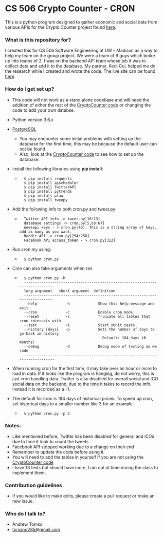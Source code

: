 # CS 506 Crypto Counter - CRON #

This is a python program designed to gather economic and social data from various APIs for the Crypto Counter project found [here](https://github.com/trlee2/CryptoCounter/tree/master).

### What is this repository for? ###

I created this for CS 506 Software Engineering at UW - Madison as a way to help my team on the group project. We were a team of 6 guys which broke up into teams of 2. I was on the backend API team whose job it was to collect data and add it to the database. My partner, Kedi Cui, helped me do the research while I created and wrote the code.
The live site can be found [here](https://cccounter.herokuapp.com/).

### How do I get set up? ###

* This code will not work as a stand alone codebase and will need the addition of either the rest of the [CryptoCounter code](https://github.com/trlee2/CryptoCounter/tree/master) or changing the code to add your own databse.
* Python version 3.6.x
* [PostgreSQL](https://www.postgresql.org/download/)
	* You may encounter some initial problems with setting up the database for the first time, this may be because the default user can not be found. 
	* Also, look at the [CryptoCounter code](https://github.com/trlee2/CryptoCounter/tree/master) to see how to set up the database.
* Install the following libraries using <b>pip install</b>:
	* ```shell
		$ pip install requests
		$ pip install apscheduler
		$ pip install TwitterAPI
		$ pip install pytrends
		$ pip install praw
		$ pip install tweepy
* Add the following info to both cron.py and tweet.py
	* ``` shell
		Twitter API info -> tweet.py[10:13]
		database settings -> cron.py[5,60:67]
		newsapi keys - > cron.py[40], This is a string array of keys, add as many as you want.
		Reddit API -> cron.py[254:258]
		Facebook API access_token - > cron.py[312]		
* Run cron my using:
	* ```shell
		$ python cron.py
* Cron can also take arguments when ran
	* ```shell
		$ python cron.py -h
		----------------------------------------------------------------------------
		long argument   short argument  definition
		----------------------------------------------------------------------------
		--help             -h             Show this help message and exit
		--cron             -c             Enable cron mode
		--reset            -r             Truncate all tables that cron interacts with
		--test             -t             Start xUnit tests
		--history [days]   -p             Sets the number of days to go back in history
		                                    Default: 184 days (6 months)
		--debug            -d             Debug mode of testing as we code                                    
		-----------------------------------------------------------------------------
* When running cron for the first time, it may take over an hour or more to load in data. If it looks like the program is hanging, do not worry, this is just cron handling data. Twitter is also disabled for overall social and ICO social data on the backend, due to the time it takes to record the info. Instead it is recorded as a -1.

* The default for cron is 184 days of historical prices. To speed up cron, set historical days to a smaller number like 3 for an example.
	* ```shell
		$ python cron.py -p 3
### Notes: ###
* Like mentioned before, Twitter has been disabled for general and ICOs due to time it took to count the tweets.
* Facebook API stopped working due to a change on their end
* Remember to update the code before using it.
* You will need to add the tables in yourself if you are not using the [CryptoCounter code](https://github.com/trlee2/CryptoCounter/tree/master)
* I have 13 tests but should have more, I ran out of time during the class to implement them.

### Contribution guidelines ###

* If you would like to make edits, please create a pull request or make an new issue.

### Who do I talk to? ###

* Andrew Tomko
* tomand285@gmail.com
